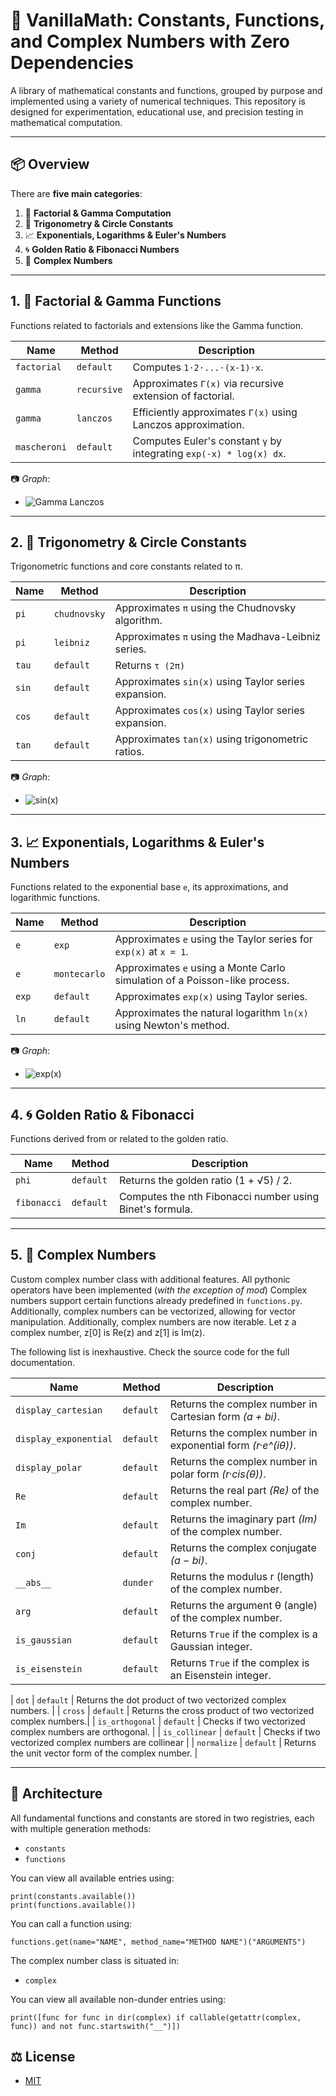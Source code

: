 # 🧮 VanillaMath: Constants, Functions, and Complex Numbers with Zero Dependencies

A library of mathematical constants and functions, grouped by purpose and implemented using a variety of numerical techniques. This repository is designed for experimentation, educational use, and precision testing in mathematical computation.

---

## 📦 Overview

There are **five main categories**:

1. 🔁 **Factorial & Gamma Computation**
2. 🔺 **Trigonometry & Circle Constants**
3. 📈 **Exponentials, Logarithms & Euler's Numbers**
4. 🌀 **Golden Ratio & Fibonacci Numbers**
5. 🧩 **Complex Numbers**

---

## 1. 🔁 Factorial & Gamma Functions

Functions related to factorials and extensions like the Gamma function.

| Name        | Method      | Description                                                          |
|-------------|-------------|----------------------------------------------------------------------|
| `factorial` | `default`   | Computes `1⋅2⋅...⋅(x-1)⋅x`.                                            |
| `gamma`     | `recursive` | Approximates `Γ(x)` via recursive extension of factorial.            |
| `gamma`     | `lanczos`   | Efficiently approximates `Γ(x)` using Lanczos approximation.         |
| `mascheroni`| `default`   | Computes Euler's constant `γ` by integrating `exp(-x) * log(x) dx`.  |


📷 _Graph_:  
- ![Gamma Lanczos](graphs/lanczos_gamma_function.png)

---

## 2. 🔺 Trigonometry & Circle Constants

Trigonometric functions and core constants related to π.

| Name  | Method      | Description                                                                |
|-------|-------------|----------------------------------------------------------------------------|
| `pi`  | `chudnovsky`| Approximates `π` using the Chudnovsky algorithm.                           |
| `pi`  | `leibniz`   | Approximates `π` using the Madhava-Leibniz series.                         |
| `tau` | `default`   | Returns `τ (2π)`                                                           |
| `sin` | `default`   | Approximates `sin(x)` using Taylor series expansion.                       |
| `cos` | `default`   | Approximates `cos(x)` using Taylor series expansion.                       |
| `tan` | `default`   | Approximates `tan(x)` using trigonometric ratios.                          |


📷 _Graph_:  
- ![sin(x)](graphs/sine_function.png)

---

## 3. 📈 Exponentials, Logarithms & Euler's Numbers

Functions related to the exponential base `e`, its approximations, and logarithmic functions.

| Name  | Method      | Description                                                                |
|-------|-------------|----------------------------------------------------------------------------|
| `e`   | `exp`       | Approximates `e` using the Taylor series for `exp(x)` at `x = 1`.          |
| `e`   | `montecarlo`| Approximates `e` using a Monte Carlo simulation of a Poisson-like process. |
| `exp` | `default`   | Approximates `exp(x)` using Taylor series.                                 |  
| `ln`  | `default`   | Approximates the natural logarithm `ln(x)` using Newton's method.          |


📷 _Graph_:  
- ![exp(x)](graphs/exp_function.png)

---

## 4. 🌀 Golden Ratio & Fibonacci

Functions derived from or related to the golden ratio.

| Name       | Method    | Description                                                             |
|------------|-----------|-------------------------------------------------------------------------|
| `phi`      | `default` | Returns the golden ratio (1 + √5) / 2.                                  |
| `fibonacci`| `default` | Computes the nth Fibonacci number using Binet's formula.                |

---

## 5. 🧩 Complex Numbers

Custom complex number class with additional features. All pythonic operators have been implemented (*with the exception of mod*)
Complex numbers support certain functions already predefined in `functions.py`.
Additionally, complex numbers can be vectorized, allowing for vector manipulation.
Additionally, complex numbers are now iterable. Let z a complex number, z[0] is Re(z) and z[1] is Im(z).

The following list is inexhaustive. Check the source code for the full documentation.

| Name                  | Method     | Description                                                 |
|-----------------------|------------|-------------------------------------------------------------|
| `display_cartesian`   | `default`  | Returns the complex number in Cartesian form *(a + bi)*.    |
| `display_exponential` | `default`  | Returns the complex number in exponential form *(r·e^(iθ))*.|
| `display_polar`       | `default`  | Returns the complex number in polar form *(r·cis(θ))*.      |
| `Re`                  | `default`  | Returns the real part *(Re)* of the complex number.         |
| `Im`                  | `default`  | Returns the imaginary part *(Im)* of the complex number.    |
| `conj`                | `default`  | Returns the complex conjugate *(a − bi)*.                   |
| `__abs__`             | `dunder`   | Returns the modulus r (length) of the complex number.       |
| `arg`                 | `default`  | Returns the argument θ (angle) of the complex number.       |
| `is_gaussian`         | `default`  | Returns `True` if the complex is a Gaussian integer.        |
| `is_eisenstein`       | `default`  | Returns `True` if the complex is an Eisenstein integer.     |

| `dot`                 | `default`  | Returns the dot product of two vectorized complex numbers.  |
| `cross`               | `default`  | Returns the cross product of two vectorized complex numbers.|
| `is_orthogonal`       | `default`  | Checks if two vectorized complex numbers are orthogonal.    |
| `is_collinear`        | `default`  | Checks if two vectorized complex numbers are collinear      |
| `normalize`           | `default`  | Returns the unit vector form of the complex number.         |

---

## 🧠 Architecture

All fundamental functions and constants are stored in two registries, each with multiple generation methods:

- `constants`
- `functions`

You can view all available entries using:
```
print(constants.available())
print(functions.available())
```

You can call a function using:
```
functions.get(name="NAME", method_name="METHOD NAME")("ARGUMENTS")
```

The complex number class is situated in:

- `complex`

You can view all available non-dunder entries using:
```
print([func for func in dir(complex) if callable(getattr(complex, func)) and not func.startswith("__")])
```

## ⚖️ License

- [MIT](license)
